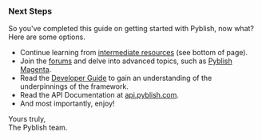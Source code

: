 ### Next Steps

So you've completed this guide on getting started with Pyblish, now what? Here are some options.

- Continue learning from [intermediate resources](http://learn.pyblish.com) (see bottom of page).
- Join the [forums](http://forums.pyblish.com/) and delve into advanced topics, such as [Pyblish Magenta](http://forums.pyblish.com/t/pyblish-magenta/79).
- Read the [Developer Guide](https://pyblish.gitbooks.io/developer-guide/content/) to gain an understanding of the underpinnings of the framework.
- Read the API Documentation at [api.pyblish.com](http://api.pyblish.com/).
- And most importantly, enjoy!

Yours truly,<br>
The Pyblish team.